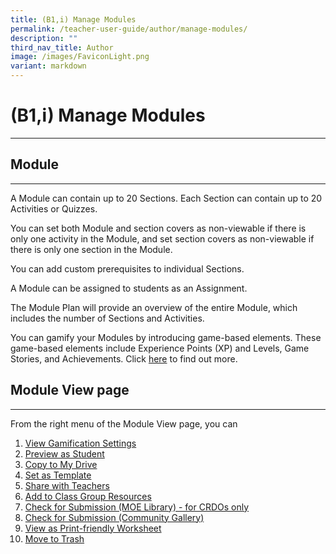 ```yaml
---
title: (B1,i) Manage Modules
permalink: /teacher-user-guide/author/manage-modules/
description: ""
third_nav_title: Author
image: /images/FaviconLight.png
variant: markdown
---
```

<h1 id="manage-Modules">(B1,i) Manage Modules</h1><hr>
<h2 id="-module-">Module</h2>
<hr>
<p>A Module can contain up to 20 Sections. Each Section can contain up to 20 Activities or Quizzes. </p>
<p>You can set both Module and section covers as non-viewable if there is only one activity in the Module, and set section covers as non-viewable if there is only one section in the Module. </p>
<p>You can add custom prerequisites to individual Sections.</p>
<p>A Module can be assigned to students as an Assignment.</p>
<p>The Module Plan will provide an overview of the entire Module, which includes the number of Sections and Activities.</p>
<p>You can gamify your Modules by introducing game-based elements. These game-based elements include Experience Points (XP) and Levels, Game Stories, and Achievements. Click <a target="_blank" href="/teacher-user-guide/gamify/about-gamification-and-leaderboard/">here</a> to find out more.</p>
<h2 id="module-view-page">Module View page</h2>
<hr>
<p>From the right menu of the Module View page, you can </p>
<ol>
<li><a target="_blank" href="/teacher-user-guide/gamify/manage-gamification-settings/">View Gamification Settings</a></li>
<li><a target="_blank" href="/teacher-user-guide/author/add-new-activities-and-sections/">Preview as Student</a>
</li>
<li><a target="_blank" href="/teacher-user-guide/author/make-a-copy-of-modules-or-assignments/">Copy to My Drive</a></li>
	<li><a target="_blank" href="/teacher-user-guide/customise/manage-my-templates/">Set as Template</a></li>
<li><a target="_blank" href="/teacher-user-guide/collaborate/share-a-module/">Share with Teachers</a></li>
<li><a target="_blank" href="/teacher-user-guide/organise/manage-class-group-resources/">Add to Class Group Resources</a></li>
<li><a target="_blank" href="/admin-user-guide/publish/create-moe-library-resources/">Check for Submission (MOE Library) - for CRDOs only</a></li>
<li><a target="_blank" href="/teacher-user-guide/publish/submit-modules/">Check for Submission (Community Gallery)</a></li>
<li><a target="_blank" href="/teacher-user-guide/discover/view-print-friendly-worksheet/">View as Print-friendly Worksheet</a></li>
<li><a target="_blank" href="/teacher-user-guide/author/move-modules-to-trash/">Move to Trash</a></li>
</ol>
